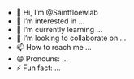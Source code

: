 - 👋 Hi, I’m @Saintfloewlab
- 👀 I’m interested in ...
- 🌱 I’m currently learning ...
- 💞️ I’m looking to collaborate on ...
- 📫 How to reach me ...
- 😄 Pronouns: ...
- ⚡ Fun fact: ...

<!---
Saintfloewlab/Saintfloewlab is a ✨ special ✨ repository because its `README.md` (this file) appears on your GitHub profile.
You can click the Preview link to take a look at your changes.
--->
